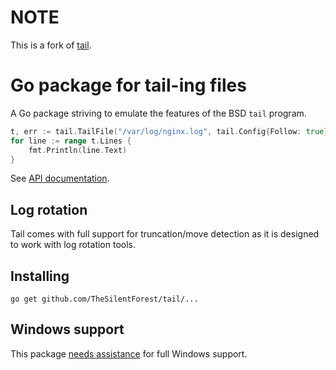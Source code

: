 # NOTE
This is a fork of [tail](https://github.com/hpcloud/tail).

# Go package for tail-ing files

A Go package striving to emulate the features of the BSD `tail` program. 

```Go
t, err := tail.TailFile("/var/log/nginx.log", tail.Config{Follow: true})
for line := range t.Lines {
    fmt.Println(line.Text)
}
```

See [API documentation](http://godoc.org/github.com/TheSilentForest/tail).

## Log rotation

Tail comes with full support for truncation/move detection as it is
designed to work with log rotation tools.

## Installing

    go get github.com/TheSilentForest/tail/...

## Windows support

This package [needs assistance](https://github.com/TheSilentForest/tail/labels/Windows) for full Windows support.
